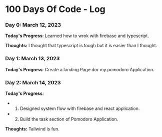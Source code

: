 # 100 Days Of Code - Log

### Day 0: March 12, 2023 


**Today's Progress**: Learned how to wrok with firebase and typescript.

**Thoughts:** I thought that typescript is tough but it is easier than I thought.

### Day 1: March 13, 2023 


**Today's Progress**: Create a landing Page dor my pomodoro Application.

### Day 2: March 14, 2023 


**Today's Progress**: 
- 1. Designed system flow with firebase and react application. 
- 2. Build the task section of Pomodoro Application.

**Thoughts:** Tailwind is fun.

<!-- ### Day 0: February 30, 2016 (Example 2)
##### (delete me or comment me out)

**Today's Progress**: Fixed CSS, worked on canvas functionality for the app.

**Thoughts**: I really struggled with CSS, but, overall, I feel like I am slowly getting better at it. Canvas is still new for me, but I managed to figure out some basic functionality.

**Link(s) to work**: [Calculator App](http://www.example.com)


### Day 1: June 27, Monday

**Today's Progress**: I've gone through many exercises on FreeCodeCamp.

**Thoughts** I've recently started coding, and it's a great feeling when I finally solve an algorithm challenge after a lot of attempts and hours spent.

**Link(s) to work**
1. [Find the Longest Word in a String](https://www.freecodecamp.com/challenges/find-the-longest-word-in-a-string)
2. [Title Case a Sentence](https://www.freecodecamp.com/challenges/title-case-a-sentence)
 -->
